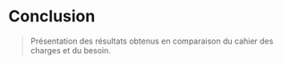 # Conclusion

> Présentation des résultats obtenus en comparaison du cahier des charges
> et du besoin.

